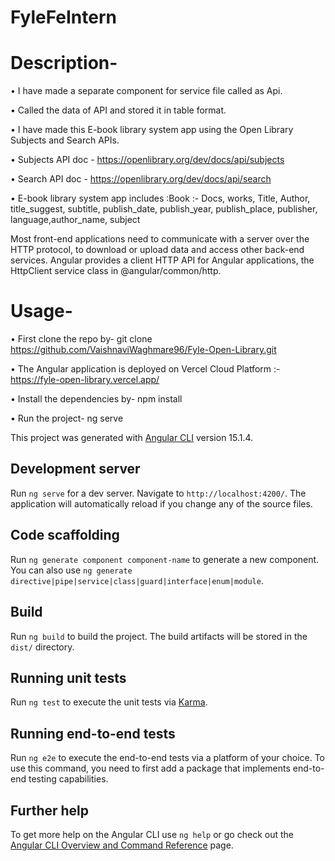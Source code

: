 # FyleFeIntern
# Description-
•	I have made a separate component for service file called as Api.

•	Called the data of API and stored it in table format.

•	I have made this E-book library system app using the Open Library Subjects and Search APIs.

•	Subjects API doc - https://openlibrary.org/dev/docs/api/subjects

•	Search API doc - https://openlibrary.org/dev/docs/api/search

•	E-book library system app includes :Book :- Docs, works, Title, Author, title_suggest, subtitle, publish_date, publish_year, publish_place, publisher, language,author_name, subject

Most front-end applications need to communicate with a server over the HTTP protocol, to download or upload data and access other back-end services. Angular provides a client HTTP API for Angular applications, the HttpClient service class in @angular/common/http.                                     


# Usage-
•	First clone the repo by- git clone https://github.com/VaishnaviWaghmare96/Fyle-Open-Library.git

•	The Angular application is deployed on Vercel Cloud Platform :-  https://fyle-open-library.vercel.app/

•	Install the dependencies by- npm install

•	Run the project- ng serve




This project was generated with [Angular CLI](https://github.com/angular/angular-cli) version 15.1.4.

## Development server

Run `ng serve` for a dev server. Navigate to `http://localhost:4200/`. The application will automatically reload if you change any of the source files.

## Code scaffolding

Run `ng generate component component-name` to generate a new component. You can also use `ng generate directive|pipe|service|class|guard|interface|enum|module`.

## Build

Run `ng build` to build the project. The build artifacts will be stored in the `dist/` directory.

## Running unit tests

Run `ng test` to execute the unit tests via [Karma](https://karma-runner.github.io).

## Running end-to-end tests

Run `ng e2e` to execute the end-to-end tests via a platform of your choice. To use this command, you need to first add a package that implements end-to-end testing capabilities.

## Further help

To get more help on the Angular CLI use `ng help` or go check out the [Angular CLI Overview and Command Reference](https://angular.io/cli) page.

